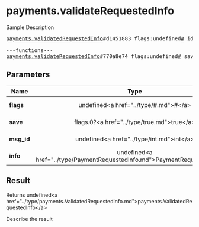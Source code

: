 # payments.validateRequestedInfo

Sample Description

<pre>
<a href="../constructor/payments.validatedRequestedInfo">payments.validatedRequestedInfo</a>#d1451883 flags:undefined<a href="../type/#.md">#</a> id:flags.0?<a href="../type/string.md">string</a> shipping_options:flags.1?Vector&lt;<a href="../type/ShippingOption.md">ShippingOption</a>&gt; = undefined<a href="../type/payments.ValidatedRequestedInfo.md">payments.ValidatedRequestedInfo</a>;

---functions---
<a href="../method/payments.validateRequestedInfo.md">payments.validateRequestedInfo</a>#770a8e74 flags:undefined<a href="../type/#.md">#</a> save:flags.0?<a href="../type/true.md">true</a> msg_id:undefined<a href="../type/int.md">int</a> info:undefined<a href="../type/PaymentRequestedInfo.md">PaymentRequestedInfo</a> = undefined<a href="../type/payments.ValidatedRequestedInfo.md">payments.ValidatedRequestedInfo</a>;
</pre>

## Parameters

| Name | Type | Description |
|------|:----:|-------------|
| **flags** | undefined&lt;a href=&#34;../type/#.md&#34;&gt;#&lt;/a&gt; | Param description |
| **save** | flags.0?&lt;a href=&#34;../type/true.md&#34;&gt;true&lt;/a&gt; | Param description |
| **msg_id** | undefined&lt;a href=&#34;../type/int.md&#34;&gt;int&lt;/a&gt; | Param description |
| **info** | undefined&lt;a href=&#34;../type/PaymentRequestedInfo.md&#34;&gt;PaymentRequestedInfo&lt;/a&gt; | Param description |

## Result

Returns undefined&lt;a href=&#34;../type/payments.ValidatedRequestedInfo.md&#34;&gt;payments.ValidatedRequestedInfo&lt;/a&gt;

Describe the result

